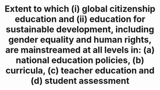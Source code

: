 ---
actual_indicator_available: 'Percentage of 8th grade respondents who are in public
  and private schools that emphasize "world affairs" to a moderate or great extent. '
actual_indicator_available_description: "The assessment, student, and school data\
  \ are based on a civic framework that incorporates ideas and input from subject\
  \ area experts, school administrators, policymakers, teachers, parents, and others.\
  \ The NAEP Civics Framework describes the assessment content and how students' responses\
  \ are evaluated. This framework shaped the 1998, 2006, 2010, and 2014 civics assessments.\
  \ The assessment exercises and scoring criteria were developed by a committee of\
  \ civics educators and curriculum experts to capture the goals of the framework.\
  \ The framework, which describes the goals of the civics assessment and what kind\
  \ of exercises it ought to feature, was created by the Board through a comprehensive\
  \ national process involving educators, researchers, measurement experts, administrators,\
  \ and members of the general public. The NAEP Civics Standing Committee was instrumental\
  \ in developing the assessment, guided by the framework. The framework describes\
  \ the types of texts and questions to be included in the assessment, as well as\
  \ how the questions should be designed and scored. The framework recommends that\
  \ the assessment should be organized around three main components: 1) Knowledge;\
  \ 2) Intellectual and participatory skills; 3) Civic dispositions. Variable name\
  \            Variable label i4_7_1_total\t\t   Percent of 8th graders in schools\
  \ that emphasize \"world affairs\" to a moderate or great extent, total i4_7_1_male\t\
  \t       Percent of 8th graders in schools that emphasize \"world affairs\" to a\
  \ moderate or great extent, male i4_7_1_female\t       Percent of 8th graders in\
  \ schools that emphasize \"world affairs\" to a moderate or great extent, female\
  \ i4_7_1_disabilities    Percent of 8th graders in schools that emphasize \"world\
  \ affairs\" to a moderate or great extent, with disabilities i4_7_1_nodisabilities\
  \  Percent of 8th graders in schools that emphasize \"world affairs\" to a moderate\
  \ or great extent, without disabilities i4_7_1_urban\t\t   Percent of 8th graders\
  \ in schools that emphasize \"world affairs\" to a moderate or great extent, urban\
  \ i4_7_1_suburban\t\t   Percent of 8th graders in schools that emphasize \"world\
  \ affairs\" to a moderate or great extent, suburban i4_7_1_town\t\t       Percent\
  \ of 8th graders in schools that emphasize \"world affairs\" to a moderate or great\
  \ extent, town i4_7_1_rural\t\t   Percent of 8th graders in schools that emphasize\
  \ \"world affairs\" to a moderate or great extent, rural"
comments_and_limitations: The SDG 4.7.1 concept is difficult to define and measure,
  and it involves a wide array of different concepts and processes that are difficult
  to reduce to a statistical indicator. Particular with countries with federal education
  systems, such as the United States, there is no way to measure this indicator with
  available data even if the concepts were clear. Local and state education agencies
  are responsible for determining student curriculum. Individual schools of teacher
  education would set the curriculum for their programs. In 2018, OECD will begin
  collection of global citizenship data in PISA. The PISA 2018 assessment aims to
  build a single scale that measures to what extent students are able to use their
  knowledge and understand, recognize relationships and perspectives, and think critically
  about a specific global or intercultural issue. This scale would be based solely
  on the Global Competence cognitive items, see (https://www.oecd.org/pisa/aboutpisa/Global-competency-for-an-inclusive-world.pdf).
  This study would offer widely used assessment score that could be compared across
  countries.  It is strongly recommended to adopt this metric, rather the proposed
  indicator 4.7.1 which is too broad and vaguely defined to be expressed as a statistical
  indicator, at least without considerable development. Note that the U.S. response
  for this indicator is for only one grade group and one element of the potential
  framework that could be used to construct a composite suitable for measuring the
  desired concept.
computation_units: Percentage
data_non_statistical: false
date_metadata_updated: October 2016
date_of_national_source_publication: April 2015
disaggregation_categories: sex, disability status, and urbanicity
disaggregation_geography: National
goal_meta_link: http://unstats.un.org/sdgs/files/metadata-compilation/Metadata-Goal-4.pdf
graph: bar
graph_title: Percentage of US 8th graders attending public or private schools that
  emphasize "world affairs" to a moderate or great extent
graph_type: line
has_metadata: true
indicator: 4.7.1
indicator_name: 'Extent to which (i) global citizenship education and (ii) education
  for sustainable development, including gender equality and human rights, are mainstreamed
  at all levels in: (a) national education policies, (b) curricula, (c) teacher education
  and (d) student assessment'
indicator_sort_order: 04-07-01
indicator_variable: i4_7_1_total
international_and_national_references: https://www.oecd.org/pisa/aboutpisa/Global-competency-for-an-inclusive-world.pdf
layout: indicator
national_geographical_coverage: United States
periodicity: Every 4 years
permalink: /4-7-1/
published: true
reporting_status: complete
scheduled_update_by_national_source: April 2019
sdg_goal: 4
source_active_1: true
source_agency_staff_email_1: tom.snyder@ed.gov
source_agency_staff_name_1: Tom Snyder
source_agency_survey_dataset_1: National Center for Education Statistics, National
  Assessment of Educational Progress, Civics Assessment.
source_notes_1: null
source_organisation_1: National Center for Education Statistics, National Assessment
  of Educational Progress, Civics Assessment.
source_title_1: null
source_url_1: http://nces.ed.gov/nationsreportcard/civics/
target: By 2030, ensure that all learners acquire the knowledge and skills needed
  to promote sustainable development, including, among others, through education for
  sustainable development and sustainable lifestyles, human rights, gender equality,
  promotion of a culture of peace and non-violence, global citizenship and appreciation
  of cultural diversity and of culture's contribution to sustainable development.
target_id: '4.7'
time_period: '2014'
title: 'Extent to which (i) global citizenship education and (ii) education for sustainable
  development, including gender equality and human rights, are mainstreamed at all
  levels in: (a) national education policies, (b) curricula, (c) teacher education
  and (d) student assessment'
un_custodial_agency: 'UNESCO-UIS (Partnering Agencies: OECD, UNEP, UN Women)'
un_designated_tier: 3 (with data)
us_method_of_computation: Percentage of 8th grade respondents who are in schools that
  emphasize "world affairs" to a moderate or great extent.
variable_description: null
variable_notes: null
---